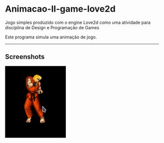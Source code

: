 # Animacao-II-game-love2d

Jogo simples produzido com o engine Love2d como uma atividade para disciplina de Design e Programação de Games

Este programa simula uma animação de jogo.
_________________________________________________________________
## Screenshots

![Screenshot](/assets/screenshot/Screenshot_20210806_184014.png "Screenshot")